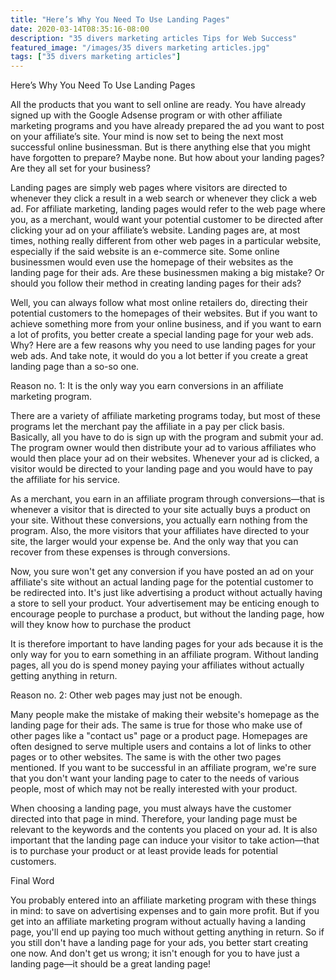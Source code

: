 ```yaml
---
title: "Here’s Why You Need To Use Landing Pages"
date: 2020-03-14T08:35:16-08:00
description: "35 divers marketing articles Tips for Web Success"
featured_image: "/images/35 divers marketing articles.jpg"
tags: ["35 divers marketing articles"]
---
```


Here’s Why You Need To Use Landing Pages


All the products that you want to sell online are ready.  You have already signed up with the Google Adsense program or with other affiliate marketing programs and you have already prepared the ad you want to post on your affiliate’s site.  Your mind is now set to being the next most successful online businessman.  But is there anything else that you might have forgotten to prepare?  Maybe none.  But how about your landing pages?  Are they all set for your business?

Landing pages are simply web pages where visitors are directed to whenever they click a result in a web search or whenever they click a web ad.  For affiliate marketing, landing pages would refer to the web page where you, as a merchant, would want your potential customer to be directed after clicking your ad on your affiliate’s website.  Landing pages are, at most times, nothing really different from other web pages in a particular website, especially if the said website is an e-commerce site.  Some online businessmen would even use the homepage of their websites as the landing page for their ads.  Are these businessmen making a big mistake?  Or should you follow their method in creating landing pages for their ads?

Well, you can always follow what most online retailers do, directing their potential customers to the homepages of their websites.  But if you want to achieve something more from your online business, and if you want to earn a lot of profits, you better create a special landing page for your web ads.  Why?  Here are a few reasons why you need to use landing pages for your web ads.  And take note, it would do you a lot better if you create a great landing page than a so-so one.

Reason no. 1: It is the only way you earn conversions in an affiliate marketing program.

There are a variety of affiliate marketing programs today, but most of these programs let the merchant pay the affiliate in a pay per click basis.  Basically, all you have to do is sign up with the program and submit your ad.  The program owner would then distribute your ad to various affiliates who would then place your ad on their websites.  Whenever your ad is clicked, a visitor would be directed to your landing page and you would have to pay the affiliate for his service.

As a merchant, you earn in an affiliate program through conversions—that is whenever a visitor that is directed to your site actually buys a product on your site.  Without these conversions, you actually earn nothing from the program.  Also, the more visitors that your affiliates have directed to your site, the larger would your expense be.  And the only way that you can recover from these expenses is through conversions.

Now, you sure won't get any conversion if you have posted an ad on your affiliate's site without an actual landing page for the potential customer to be redirected into.  It's just like advertising a product without actually having a store to sell your product.  Your advertisement may be enticing enough to encourage people to purchase a product, but without the landing page, how will they know how to purchase the product

It is therefore important to have landing pages for your ads because it is the only way for you to earn something in an affiliate program.  Without landing pages, all you do is spend money paying your affiliates without actually getting anything in return.

Reason no. 2: Other web pages may just not be enough.

Many people make the mistake of making their website's homepage as the landing page for their ads.  The same is true for those who make use of other pages like a "contact us" page or a product page.  Homepages are often designed to serve multiple users and contains a lot of links to other pages or to other websites.  The same is with the other two pages mentioned.  If you want to be successful in an affiliate program, we're sure that you don't want your landing page to cater to the needs of various people, most of which may not be really interested with your product.

When choosing a landing page, you must always have the customer directed into that page in mind.  Therefore, your landing page must be relevant to the keywords and the contents you placed on your ad.  It is also important that the landing page can induce your visitor to take action—that is to purchase your product or at least provide leads for potential customers.

Final Word

You probably entered into an affiliate marketing program with these things in mind: to save on advertising expenses and to gain more profit.  But if you get into an affiliate marketing program without actually having a landing page, you'll end up paying too much without getting anything in return.  So if you still don't have a landing page for your ads, you better start creating one now.  And don't get us wrong; it isn't enough for you to have just a landing page—it should be a great landing page!

